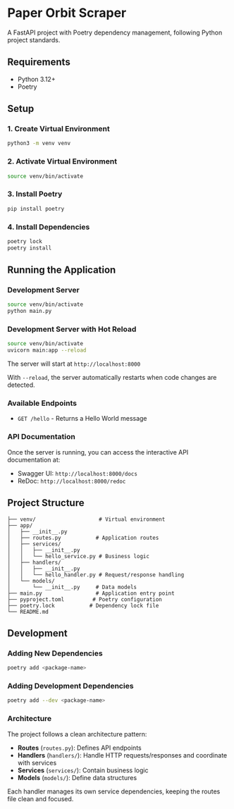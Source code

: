 # Paper Orbit Scraper

A FastAPI project with Poetry dependency management, following Python project standards.

## Requirements

- Python 3.12+
- Poetry

## Setup

### 1. Create Virtual Environment

```bash
python3 -m venv venv
```

### 2. Activate Virtual Environment

```bash
source venv/bin/activate
```

### 3. Install Poetry

```bash
pip install poetry
```

### 4. Install Dependencies

```bash
poetry lock
poetry install
```

## Running the Application

### Development Server

```bash
source venv/bin/activate
python main.py
```

### Development Server with Hot Reload

```bash
source venv/bin/activate
uvicorn main:app --reload
```

The server will start at `http://localhost:8000`

With `--reload`, the server automatically restarts when code changes are detected.

### Available Endpoints

- `GET /hello` - Returns a Hello World message

### API Documentation

Once the server is running, you can access the interactive API documentation at:
- Swagger UI: `http://localhost:8000/docs`
- ReDoc: `http://localhost:8000/redoc`

## Project Structure

```
├── venv/                    # Virtual environment
├── app/
│   ├── __init__.py
│   ├── routes.py           # Application routes
│   ├── services/
│   │   ├── __init__.py
│   │   └── hello_service.py # Business logic
│   ├── handlers/
│   │   ├── __init__.py
│   │   └── hello_handler.py # Request/response handling
│   └── models/
│       └── __init__.py     # Data models
├── main.py                 # Application entry point
├── pyproject.toml         # Poetry configuration
├── poetry.lock           # Dependency lock file
└── README.md
```

## Development

### Adding New Dependencies

```bash
poetry add <package-name>
```

### Adding Development Dependencies

```bash
poetry add --dev <package-name>
```

### Architecture

The project follows a clean architecture pattern:

- **Routes** (`routes.py`): Defines API endpoints
- **Handlers** (`handlers/`): Handle HTTP requests/responses and coordinate with services
- **Services** (`services/`): Contain business logic
- **Models** (`models/`): Define data structures

Each handler manages its own service dependencies, keeping the routes file clean and focused.
